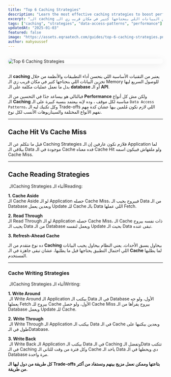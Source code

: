 ```yaml
---
title: "Top 6 Caching Strategies"
description: "Learn the most effective caching strategies to boost performance and scalability. This quick guide covers Cache Aside, Write Through, Read Through, and more—helping you choose the right approach for your system."
excerpt: "الـ caching يعتبر من التقنيات الأساسية اللي بتحسن أداء التطبيقات والأنظمة من خلال تخزين البيانات اللي بنحتاجها كتير في مكان قريب زي الـ Memory للوصول السريع ليها بدل ما نعمل عمليات مكلفة على الـ database أو الـ API."
tags: ["caching", "strategies", "data-access-patterns", "performance"]
updatedAt: "2025-01-03"
featured: false
image: "https://assets.eqraatech.com/guides/top-6-caching-strategies.png"
author: mahyoussef
---
```


<img src="https://assets.eqraatech.com/guides/top-6-caching-strategies.png" alt="Top 6 Caching Strategies" ondragstart="return false;" oncontextmenu="return false;" style="display: block; margin: 2rem auto; border-radius: 1rem; box-shadow: 0 4px 24px 0 rgba(0,0,0,0.08);" />

الـ **caching** يعتبر من التقنيات الأساسية اللي بتحسن أداء التطبيقات والأنظمة من خلال تخزين البيانات اللي بنحتاجها كتير في مكان قريب زي الـ Memory للوصول السريع ليها بدل ما نعمل عمليات مكلفة على الـ **database** أو الـ **API**.

فبالتالي هو بيساعد جدًا في التحسين من الـ **Performance** ولكن مش كل أنواع الـ **Caching** مناسبة لكل موقف ، وده لإنه بيعتمد بنسبة كبيرة على الـ `Data Access Patterns`، وكل تكنيك ليه الـ Trade-offs اللي لازم نكون مُلمين بيها عشان كدة مهم نفهم الأنواع المختلفة والسيناريوهات الأنسب لكل نوع.

---

## Cache Hit Vs Cache Miss

قبل ما نتكلم عن الـ Caching Strategies فلازم نكون عارفين إن الـ Application لما بيلاقي الـ Data موجودة في الـ Cache فده معناه Cache Hit ولو ملقهاش فبيكون اسمه Cache Miss. 

---

## Cache Reading Strategies

 الـCaching Strategies أثناء الـReading:

**1. Cache Aside**  
الـ Cache Aside لو الـ Application حصله Cache Miss، فبيروح يجيب الـ Data من الـ Database وبعدين يعمل Update للـ Cache بالـ Data اللي عملها Fetch.

**2. Read Through**  
الـ Read Through لو الـ Application حصله Cache Miss، الـ Cache ذات نفسه بيروح يجيب الـ Data من الـ Database ويعمل لنفسه Update بحيث الـ Data تبقى عنده.

**3. Refresh-Ahead Cache**

ده نوع متقدم من الـ **Caching** بيحاول يسبق الأحداث. يعني النظام بيحاول يجيب البيانات اللي احتمال التطبيق يحتاجها قبل ما يطلبها، عشان تبقى جاهزة في الـ **Cache** لما يطلبها المستخدم.

---
### Cache Writing Strategies

 الـCaching Strategies أثناء الـWriting:

**1. Write Around**  
 الـ Write Around الـ Application بيكتب الـ Data في الـ Database الأول، ولو جه يعملها Fetch بيروح للـ Cache الأول، ولو حصل Cache Miss بيروح يقرأها من الـ Database ويعمل Update للـ Cache.

**2. Write Through**  
 الـ Write Through الـ Application بيكتب الـ Data في الـ Cache وبعدين بيكتبها على طول في الـDatabase.

**3. Write Back**  
 الـ Write Back الـ Application بيكتب الـ Data في الـ Caching وتفضل الـData تتكتب في الـ Caching وكل فترة من وقت للتاني الـ Cache ياخد الـ Data دي ويحطها في الـ Database مرة واحدة.  
  
**كل طريقة من دول ليها الـ Trade-offs بتاعتها وممكن نعمل مزيج بينهم ونستفاد من أكتر من طريقة.**
